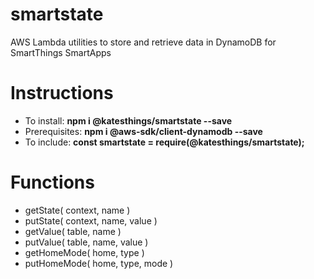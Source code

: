 # smartstate

AWS Lambda utilities to store and retrieve data in DynamoDB for SmartThings SmartApps

# Instructions

- To install: **npm i @katesthings/smartstate --save**
- Prerequisites: **npm i @aws-sdk/client-dynamodb --save**
- To include: **const smartstate = require(@katesthings/smartstate);**

# Functions
* getState( context, name )
* putState( context, name, value )
* getValue( table, name )
* putValue( table, name, value )
* getHomeMode( home, type )
* putHomeMode( home, type, mode )
